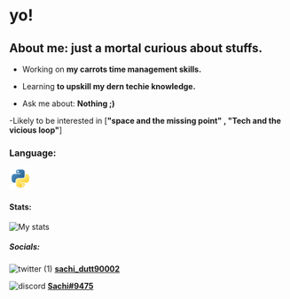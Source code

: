 <h1 align='left'>yo!</h1>


<h2 align="left">About me: just a mortal curious about stuffs.</h2>
  
  


- Working on **my carrots time management skills.**

- Learning **to upskill my dern techie knowledge.**

- Ask me about: **Nothing ;)**

-Likely to be interested in [**"space and the missing point" , "Tech and the vicious loop"**]



<h3 align="left">Language:</h3>
<p align="left"> <a href="https://www.python.org" target="_blank" rel="noreferrer"> <img src="https://raw.githubusercontent.com/devicons/devicon/master/icons/python/python-original.svg" alt="python" width="40" height="40"/> </a> </p>


<h4 align='left'>Stats:</h4>

![My stats](https://github-readme-stats.vercel.app/api?username=SachiDutta&theme=dark&rank_icon=github&hide=contribs,prs)


<h5 align='left'> Socials: </h5>

  ![twitter (1)](https://github.com/SachiDutta/SachiDutta/assets/109479099/848f98d5-e639-4706-952f-f1e3f6de15e2)
  **[sachi_dutt90002](https://twitter.com/sachi_dutt90002)** 
   
  ![discord](https://github.com/SachiDutta/SachiDutta/assets/109479099/63a3741f-ccf7-48e6-a827-378e1033433d)
  **[Sachi#9475](https://discord.com/channels/@me)**
 
    



